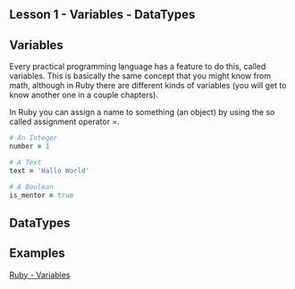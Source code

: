 ## Lesson 1 - Variables - DataTypes

## Variables

Every practical programming language has a feature to do this, called variables.
This is basically the same concept that you might know from math, although in
Ruby there are different kinds of variables (you will get to know another one in
a couple chapters).

In Ruby you can assign a name to something (an object) by using the so called
assignment operator =.

```ruby
# An Integer
number = 1

# A Text
text = 'Hallo World'

# A Boolean
is_mentor = true
```

## DataTypes

## Examples

[Ruby - Variables](/lessons/examples/1-variables.rb)
